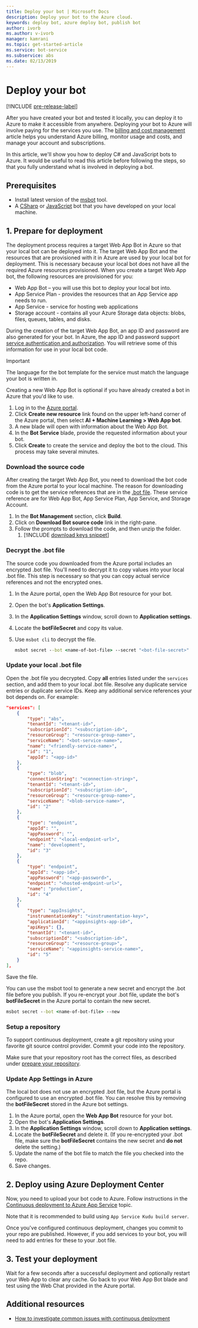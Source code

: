 ```yaml
---
title: Deploy your bot | Microsoft Docs
description: Deploy your bot to the Azure cloud.
keywords: deploy bot, azure deploy bot, publish bot
author: ivorb
ms.author: v-ivorb
manager: kamrani
ms.topic: get-started-article
ms.service: bot-service
ms.subservice: abs
ms.date: 02/13/2019
---
```


# Deploy your bot

[!INCLUDE [pre-release-label](./includes/pre-release-label.md)]

After you have created your bot and tested it locally, you can deploy it to Azure to make it accessible from anywhere. Deploying your bot to Azure will involve paying for the services you use. The [billing and cost management](https://docs.microsoft.com/en-us/azure/billing/) article helps you understand Azure billing, monitor usage and costs, and manage your account and subscriptions.

In this article, we'll show you how to deploy C# and JavaScript bots to Azure. It would be useful to read this article before following the steps, so that you fully understand what is involved in deploying a bot.

## Prerequisites

- Install latest version of the [msbot](https://github.com/Microsoft/botbuilder-tools/tree/master/packages/MSBot) tool.
- A [CSharp](./dotnet/bot-builder-dotnet-sdk-quickstart.md) or [JavaScript](./javascript/bot-builder-javascript-quickstart.md) bot that you have developed on your local machine.

## 1. Prepare for deployment
The deployment process requires a target Web App Bot in Azure so that your local bot can be deployed into it. The target Web App Bot and the resources that are provisioned with it in Azure are used by your local bot for deployment. This is necessary because your local bot does not have all the required Azure resources provisioned. When you create a target Web App bot, the following resources are provisioned for you:
-	Web App Bot – you will use this bot to deploy your local bot into.
-	App Service Plan - provides the resources that an App Service app needs to run.
-	App Service - service for hosting web applications
-	Storage account - contains all your Azure Storage data objects: blobs, files, queues, tables, and disks.

During the creation of the target Web App Bot, an app ID and password are also generated for your bot. In Azure, the app ID and password support [service authentication and authorization](https://docs.microsoft.com/azure/app-service/overview-authentication-authorization). You will retrieve some of this information for use in your local bot code. 

> [!IMPORTANT]
> The language for the bot template for the service must match the language your bot is written in.

Creating a new Web App Bot is optional if you have already created a bot in Azure that you'd like to use.

1. Log in to the [Azure portal](https://portal.azure.com).
1. Click **Create new resource** link found on the upper left-hand corner of the Azure portal, then select **AI + Machine Learning > Web App bot**.
1. A new blade will open with information about the Web App Bot. 
1. In the **Bot Service** blade, provide the requested information about your bot.
1. Click **Create** to create the service and deploy the bot to the cloud. This process may take several minutes.

### Download the source code
After creating the target Web App Bot, you need to download the bot code from the Azure portal to your local machine. The reason for downloading code is to get the service references that are in the [.bot file](./v4sdk/bot-file-basics.md). These service reference are for Web App Bot, App Service Plan, App Service, and Storage Account. 

1. In the **Bot Management** section, click **Build**.
1. Click on **Download Bot source code** link in the right-pane.
1. Follow the prompts to download the code, and then unzip the folder.
	1. [!INCLUDE [download keys snippet](~/includes/snippet-abs-key-download.md)]

### Decrypt the .bot file

The source code you downloaded from the Azure portal includes an encrypted .bot file. You'll need to decrypt it to copy values into your local .bot file. This step is necessary so that you can copy actual service references and not the encrypted ones.  

1. In the Azure portal, open the Web App Bot resource for your bot.
1. Open the bot's **Application Settings**.
1. In the **Application Settings** window, scroll down to **Application settings**.
1. Locate the **botFileSecret** and copy its value.
1. Use `msbot cli` to decrypt the file.

    ```cmd
    msbot secret --bot <name-of-bot-file> --secret "<bot-file-secret>" --clear
    ```

### Update your local .bot file

Open the .bot file you decrypted. Copy **all** entries listed under the `services` section, and add them to your local .bot file. Resolve any duplicate service entries or duplicate service IDs. Keep any additional service references your bot depends on. For example:

```json
"services": [
    {
        "type": "abs",
        "tenantId": "<tenant-id>",
        "subscriptionId": "<subscription-id>",
        "resourceGroup": "<resource-group-name>",
        "serviceName": "<bot-service-name>",
        "name": "<friendly-service-name>",
        "id": "1",
        "appId": "<app-id>"
    },
    {
        "type": "blob",
        "connectionString": "<connection-string>",
        "tenantId": "<tenant-id>",
        "subscriptionId": "<subscription-id>",
        "resourceGroup": "<resource-group-name>",
        "serviceName": "<blob-service-name>",
        "id": "2"
    },
    {
        "type": "endpoint",
        "appId": "",
        "appPassword": "",
        "endpoint": "<local-endpoint-url>",
        "name": "development",
        "id": "3"
    },
    {
        "type": "endpoint",
        "appId": "<app-id>",
        "appPassword": "<app-password>",
        "endpoint": "<hosted-endpoint-url>",
        "name": "production",
        "id": "4"
    },
    {
        "type": "appInsights",
        "instrumentationKey": "<instrumentation-key>",
        "applicationId": "<appinsights-app-id>",
        "apiKeys": {},
        "tenantId": "<tenant-id>",
        "subscriptionId": "<subscription-id>",
        "resourceGroup": "<resource-group>",
        "serviceName": "<appinsights-service-name>",
        "id": "5"
    }
],
```

Save the file.

You can use the msbot tool to generate a new secret and encrypt the .bot file before you publish. If you re-encrypt your .bot file, update the bot's **botFileSecret** in the Azure portal to contain the new secret.

```cmd
msbot secret --bot <name-of-bot-file> --new
```

### Setup a repository

To support continuous deployment, create a git repository using your favorite git source control provider. Commit your code into the repository.

Make sure that your repository root has the correct files, as described under [prepare your repository](https://docs.microsoft.com/azure/app-service/deploy-continuous-deployment#prepare-your-repository).

### Update App Settings in Azure
The local bot does not use an encrypted .bot file, but the Azure portal is configured to use an encrypted .bot file. You can resolve this by removing the **botFileSecret** stored in the Azure bot settings.
1. In the Azure portal, open the **Web App Bot** resource for your bot.
1. Open the bot's **Application Settings**.
1. In the **Application Settings** window, scroll down to **Application settings**.
1. Locate the **botFileSecret** and delete it. (If you re-encrypted your .bot file, make sure the **botFileSecret** contains the new secret and **do not** delete the setting.)
1. Update the name of the bot file to match the file you checked into the repo.
1. Save changes.

## 2. Deploy using Azure Deployment Center

Now, you need to upload your bot code to Azure. Follow instructions in the [Continuous deployment to Azure App Service](https://docs.microsoft.com/azure/app-service/deploy-continuous-deployment) topic.

Note that it is recommended to build using `App Service Kudu build server`.

Once you've configured continuous deployment, changes you commit to your repo are published. However, if you add services to your bot, you will need to add entries for these to your .bot file.

## 3. Test your deployment

Wait for a few seconds after a successful deployment and optionally restart your Web App to clear any cache. Go back to your Web App Bot blade and test using the Web Chat provided in the Azure portal.

## Additional resources

- [How to investigate common issues with continuous deployment](https://github.com/projectkudu/kudu/wiki/Investigating-continuous-deployment)

<!--

## Prerequisites

[!INCLUDE [prerequisite snippet](~/includes/deploy/snippet-prerequisite.md)]


## Deploy JavaScript and C# bots using az cli

You've already created and tested a bot locally, and now you want to deploy it to Azure. These steps assume that you have created the required Azure resources.

[!INCLUDE [az login snippet](~/includes/deploy/snippet-az-login.md)]

### Create a Web App Bot

If you don't already have a resource group to which to publish your bot, create one:

[!INCLUDE [az create group snippet](~/includes/deploy/snippet-az-create-group.md)]

[!INCLUDE [az create web app snippet](~/includes/deploy/snippet-create-web-app.md)]

Before proceeding, read the instructions that apply to you based on the type of email account you use to log in to Azure.

#### MSA email account

If you are using an [MSA](https://en.wikipedia.org/wiki/Microsoft_account) email account, you will need to create the app ID and app password on the Application Registration Portal to use with `az bot create` command.

[!INCLUDE [create bot msa snippet](~/includes/deploy/snippet-create-bot-msa.md)]

#### Business or school account

[!INCLUDE [create bot snippet](~/includes/deploy/snippet-create-bot.md)]

### Download the bot from Azure

Next, download the bot you just created. 
[!INCLUDE [download bot snippet](~/includes/deploy/snippet-download-bot.md)]

[!INCLUDE [download keys snippet](~/includes/snippet-abs-key-download.md)]

### Decrypt the downloaded .bot file and use in your project

The sensitive information in the .bot file is encrypted.

[!INCLUDE [decrypt bot snippet](~/includes/deploy/snippet-decrypt-bot.md)]

### Update the .bot file

If your bot uses LUIS, QnA Maker, or Dispatch services, you will need to add references to them to your .bot file. Otherwise, you can skip this step.

1. Open your bot in the BotFramework Emulator, using the new .bot file. The bot does not need to be running locally.
1. In the **BOT EXPLORER** panel, expand the **SERVICES** section.
1. To add references to LUIS apps, click the plus-sign (+) to the right of **SERVICES**.
   1. Select **Add Language Understanding (LUIS)**.
   1. If it prompts you to log into your Azure account, do so.
   1. It presents a list of LUIS applications you have access to. Select the ones for your bot.
1. To add references to a QnA Maker knowledge base, click the plus-sign (+) to the right of **SERVICES**.
   1. Select **Add QnA Maker**.
   1. If it prompts you to log into your Azure account, do so.
   1. It presents a list of knowledge bases you have access to. Select the ones for your bot.
1. To add references to Dispatch models, click the plus-sign (+) to the right of **SERVICES**.
   1. Select **Add Dispatch**.
   1. If it prompts you to log into your Azure account, do so.
   1. It presents a list of Dispatch models you have access to. Select the ones for your bot.

### Test your bot locally

At this point, your bot should work the same way it did with the old .bot file. Make sure that it works as expected with the new .bot file.

### Publish your bot to Azure

[!INCLUDE [publish snippet](~/includes/deploy/snippet-publish.md)]


[!INCLUDE [clear encryption snippet](~/includes/deploy/snippet-clear-encryption.md)]

## Additional resources

[!INCLUDE [additional resources snippet](~/includes/deploy/snippet-additional-resources.md)]

## Next steps
> [!div class="nextstepaction"]
> [Set up continous deployment](bot-service-build-continuous-deployment.md)

-->
